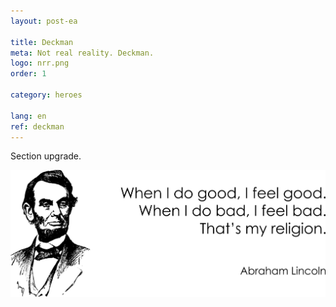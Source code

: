 ```yaml
---
layout: post-ea

title: Deckman
meta: Not real reality. Deckman.
logo: nrr.png
order: 1

category: heroes

lang: en
ref: deckman
---
```


Section upgrade.

<a data-fancybox="gallery" href="/img/programming/Lincoln.png"><img src="/img/programming/Lincoln.png" alt=""></a>

